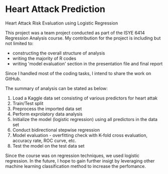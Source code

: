 # Heart Attack Prediction
Heart Attack Risk Evaluation using Logistic Regression

This project was a team project conducted as part of the ISYE 6414 Regression Analysis course. My contribution for the project is including but not limited to:

* constructing the overall structure of analysis
* writing the majority of R codes
* writing 'model evaluation' section in the presentation file and final report

Since I handled most of the coding tasks, I intend to share the work on GitHub.

The summary of analysis can be stated as below:

1. Load a Kaggle data set consisting of various predictors for heart attak
2. Train/Test split
3. Preprocess the imported data set
4. Perform exprolatory data analysis
5. Initialize the model (logistic regression) using all predictors in the data set
6. Conduct bidirectional stepwise regression
7. Model evaluation - overfitting check with K-fold cross evaluation, accuracy rate, ROC curve, etc.
8. Test the model on the test data set

Since the course was on regression techniques, we used logistic regression. In the future, I hope to gain further insigt by leveraging other machine learning classification method to increase the perfomance.  
